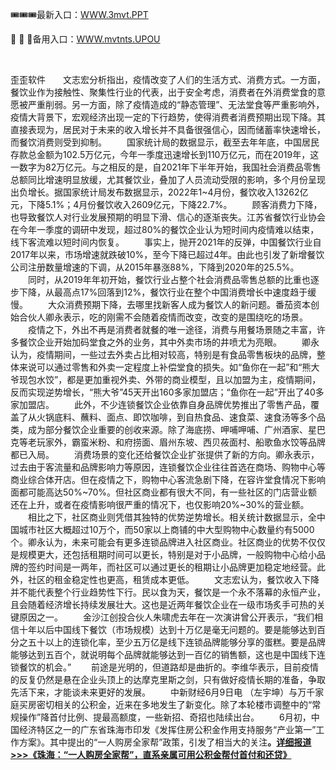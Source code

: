 <p>
	🎟🎟🎟最新入口：<a href="http://www.baidu.com/link?url=6MA2SWnO3Raqke39an_0PUxosM6ZrUGzi1BN9tNnlPW&wd">WWW.3mvt.PPT</a> 
	<p>
		🔵
🔵
🔵备用入口：<a href="http://www.baidu.com/link?url=6MA2SWnO3Raqke39an_0PUxosM6ZrUGzi1BN9tNnlPW&wd">WWW.mvtnts.UPOU</a> 
	</p>
	<p>
		<br />
	</p>
	<p>
		歪歪软件　　文志宏分析指出，疫情改变了人们的生活方式、消费方式。一方面，餐饮业作为接触性、聚集性行业的代表，出于安全考虑，消费者在外消费堂食的意愿被严重削弱。另一方面，除了疫情造成的“静态管理”、无法堂食等严重影响外，疫情大背景下，宏观经济出现一定的下行趋势，使得消费者消费预期出现下降。其直接表现为，居民对于未来的收入增长并不具备很强信心，因而储蓄率快速增长，而餐饮消费则受到抑制。
　　国家统计局的数据显示，截至去年年底，中国居民存款总金额为102.5万亿元，今年一季度迅速增长到110万亿元，而在2019年，这一数字为82万亿元。与之相反的是，自2021年下半年开始，我国社会消费品零售总额同比增速明显放缓，尤其餐饮业，叠加了人员流动受限的影响，多个月份呈现出负增长。据国家统计局发布数据显示，2022年1~4月份，餐饮收入13262亿元，下降5.1%；4月份餐饮收入2609亿元，下降22.7%。
　　顾客消费力下降，也导致餐饮人对行业发展预期的明显下滑、信心的逐渐丧失。江苏省餐饮行业协会在今年一季度的调研中发现，超过80%的餐饮企业认为短时间内疫情难以结束，线下客流难以短时间内恢复。
　　事实上，抛开2021年的反弹，中国餐饮行业自2017年以来，市场增速就跌破10%，至今下降已超过4年。由此也引发了新增餐饮公司注册数量增速的下调，从2015年暴涨88%，下降到2020年的25.5%。
　　同时，从2019年年初开始，餐饮行业占整个社会消费品零售总额的比重也逐步下降，从最高点17%回落到12%，餐饮行业在整个中国消费增长中速度趋于缓慢。
　　大众消费预期下降，去哪里找新客人成为餐饮人的新问题。番茄资本创始合伙人卿永表示，吃的刚需不会随着疫情而改变，改变的是围绕吃的场景。
　　疫情之下，外出不再是消费者就餐的唯一途径，消费与用餐场景随之丰富，许多餐饮企业开始加码堂食之外的业务，其中外卖市场的井喷尤为亮眼。
　　卿永认为，疫情期间，一些过去外卖占比相对较高，特别是有食品零售板块的品牌，整体来说可以通过零售和外卖一定程度上补偿堂食的损失。如“鱼你在一起”和“熊大爷现包水饺”，都是更加重视外卖、外带的商业模型，且以加盟为主，疫情期间，反而实现逆势增长，“熊大爷”45天开出160多家加盟店；“鱼你在一起”开出了40多家加盟店。
　　此外，不少连锁餐饮企业依靠自身品牌优势推出了零售产品，覆盖了从火锅底料、蘸料、面点、即饮咖啡，到自热食品、速食菜、速食汤等多个品类，成为部分餐饮企业重要的创收来源。除了海底捞、呷哺呷哺、广州酒家、星巴克等老玩家外，霸蛮米粉、和府捞面、眉州东坡、西贝莜面村、船歌鱼水饺等品牌都已入局。
　　消费场景的变化还给餐饮企业扩张提供了新的方向。卿永表示，过去由于客流量和品牌影响力等原因，连锁餐饮企业往往首选在商场、购物中心等商业综合体开店。但在疫情之下，购物中心客流急剧下降，在容许堂食情况下影响面都可能高达50%~70%。但社区商业都有很大不同，有一些社区的门店营业额还在上升，或者在疫情影响很严重的情况下，也仅影响20%~30%的营业额。
　　相比之下，社区商业则凭借其独特的优势逆势增长。相关统计数据显示，全中国城市社区大概超过10万个，而50家以上商铺的中大型购物中心数量约有5000个。卿永认为，未来可能会有更多连锁品牌进入社区商业。社区商业的优势不仅仅是规模更大，还包括租期时间可以更长，特别是对于小品牌，一般购物中心给小品牌的签约时间是一两年，而社区可以通过更长的租期让小品牌更加稳定地经营。此外，社区的租金稳定性也更高，租赁成本更低。
　　文志宏认为，餐饮收入下降并不能代表整个行业趋势性下行。民以食为天，餐饮是一个永不落幕的永恒产业，且会随着经济增长持续发展壮大。这也是近两年餐饮企业在一级市场炙手可热的关键原因之一。
　　金沙江创投合伙人朱啸虎去年在一次演讲曾公开表示，“我们相信十年以后中国线下餐饮（市场规模）达到十万亿是毫无问题的。要是能够达到百分之五十以上的连锁化率，至少五万亿是线下连锁品牌能够分享的蛋糕。要是品牌能够达到五百个，就说明每个品牌就能够达到一百亿的销售额，这也是中国线下连锁餐饮的机会。”
　　前途是光明的，但道路却是曲折的。李维华表示，目前疫情的反复仍然是悬在企业头顶上的达摩克里斯之剑，只有做好疫情长期的准备，争取先活下来，才能谈未来更好的发展。
　　中新财经6月9日电 （左宇坤）与万千家庭买房密切相关的公积金，近来在多地发生了新变化。除了本轮楼市调整中的“常规操作”降首付比例、提最高额度，一些新招、奇招也陆续出台。
　　6月初，中国经济特区之一的广东省珠海市印发《发挥住房公积金作用支持服务“产业第一”工作方案》。其中提出的“一人购房全家帮”政策，引发了相当大的关注<strong>。<a href="https://k.sina.com.cn/article_1887344341_707e96d5019019mxn.html?from=news&amp;subch=onews" target="_blank" data-comos-dataid="comos:mizmscu4949208">详细报道&gt;&gt;&gt;《珠海：“一人购房全家帮”，直系亲属可用公积金帮付首付和还贷》</a></strong>
	</p>
